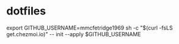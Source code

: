 # dotfiles
export GITHUB_USERNAME=mmcfetridge1969
sh -c "$(curl -fsLS get.chezmoi.io)" -- init --apply $GITHUB_USERNAME
